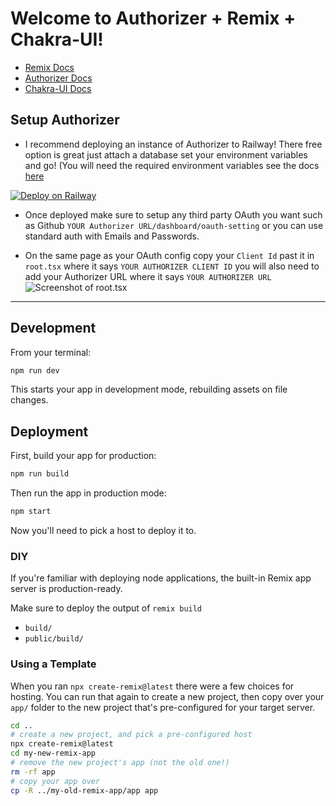 # Welcome to Authorizer + Remix + Chakra-UI!

- [Remix Docs](https://remix.run/docs)
- [Authorizer Docs](https://docs.authorizer.dev/)
- [Chakra-UI Docs](https://chakra-ui.com/getting-started)

## Setup Authorizer

- I recommend deploying an instance of Authorizer to Railway! There free option is great just attach a database set your environment variables and go! (You will need the required environment variables see the docs [here](https://docs.authorizer.dev/core/env)
  
[![Deploy on Railway](https://railway.app/button.svg)](https://railway.app/new/template/nwXp1C?referralCode=FEF4uT)

- Once deployed make sure to setup any third party OAuth you want such as Github `YOUR Authorizer URL/dashboard/oauth-setting` or you can use standard auth with Emails and Passwords.

- On the same page as your OAuth config copy your `Client Id` past it in `root.tsx` where it says `YOUR AUTHORIZER CLIENT ID` you will also need to add your Authorizer URL where it says `YOUR AUTHORIZER URL`
![Screenshot of root.tsx](https://imgur.com/a/wan64nC "a title")

---

## Development

From your terminal:

```sh
npm run dev
```

This starts your app in development mode, rebuilding assets on file changes.

## Deployment

First, build your app for production:

```sh
npm run build
```

Then run the app in production mode:

```sh
npm start
```

Now you'll need to pick a host to deploy it to.

### DIY

If you're familiar with deploying node applications, the built-in Remix app server is production-ready.

Make sure to deploy the output of `remix build`

- `build/`
- `public/build/`

### Using a Template

When you ran `npx create-remix@latest` there were a few choices for hosting. You can run that again to create a new project, then copy over your `app/` folder to the new project that's pre-configured for your target server.

```sh
cd ..
# create a new project, and pick a pre-configured host
npx create-remix@latest
cd my-new-remix-app
# remove the new project's app (not the old one!)
rm -rf app
# copy your app over
cp -R ../my-old-remix-app/app app
```
